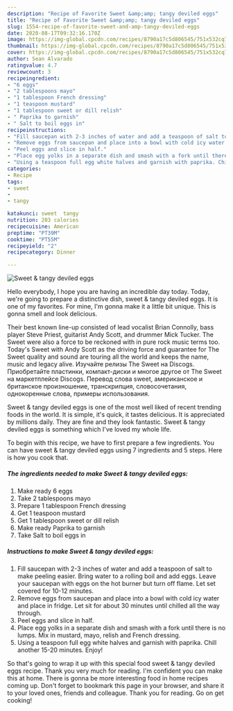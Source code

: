 ```yaml
---
description: "Recipe of Favorite Sweet &amp;amp; tangy deviled eggs"
title: "Recipe of Favorite Sweet &amp;amp; tangy deviled eggs"
slug: 1554-recipe-of-favorite-sweet-and-amp-tangy-deviled-eggs
date: 2020-08-17T09:32:16.170Z
image: https://img-global.cpcdn.com/recipes/8790a17c5d806545/751x532cq70/sweet-tangy-deviled-eggs-recipe-main-photo.jpg
thumbnail: https://img-global.cpcdn.com/recipes/8790a17c5d806545/751x532cq70/sweet-tangy-deviled-eggs-recipe-main-photo.jpg
cover: https://img-global.cpcdn.com/recipes/8790a17c5d806545/751x532cq70/sweet-tangy-deviled-eggs-recipe-main-photo.jpg
author: Sean Alvarado
ratingvalue: 4.7
reviewcount: 3
recipeingredient:
- "6 eggs"
- "2 tablespoons mayo"
- "1 tablespoon French dressing"
- "1 teaspoon mustard"
- "1 tablespoon sweet or dill relish"
- " Paprika to garnish"
- " Salt to boil eggs in"
recipeinstructions:
- "Fill saucepan with 2-3 inches of water and add a teaspoon of salt to make peeling easier. Bring water to a rolling boil and add eggs. Leave your saucepan with eggs on the hot burner but turn off flame. Let set covered for 10-12 minutes."
- "Remove eggs from saucepan and place into a bowl with cold icy water and place in fridge. Let sit for about 30 minutes until chilled all the way through."
- "Peel eggs and slice in half."
- "Place egg yolks in a separate dish and smash with a fork until there is no lumps. Mix in mustard, mayo, relish and French dressing."
- "Using a teaspoon full egg white halves and garnish with paprika. Chill another 15-20 minutes. Enjoy!"
categories:
- Recipe
tags:
- sweet
- 
- tangy

katakunci: sweet  tangy 
nutrition: 203 calories
recipecuisine: American
preptime: "PT39M"
cooktime: "PT55M"
recipeyield: "2"
recipecategory: Dinner

---
```



![Sweet &amp; tangy deviled eggs](https://img-global.cpcdn.com/recipes/8790a17c5d806545/751x532cq70/sweet-tangy-deviled-eggs-recipe-main-photo.jpg)

Hello everybody, I hope you are having an incredible day today. Today, we're going to prepare a distinctive dish, sweet &amp; tangy deviled eggs. It is one of my favorites. For mine, I'm gonna make it a little bit unique. This is gonna smell and look delicious.

Their best known line-up consisted of lead vocalist Brian Connolly, bass player Steve Priest, guitarist Andy Scott, and drummer Mick Tucker. The Sweet were also a force to be reckoned with in pure rock music terms too. Today&#39;s Sweet with Andy Scott as the driving force and guarantee for The Sweet quality and sound are touring all the world and keeps the name, music and legacy alive. Изучайте релизы The Sweet на Discogs. Приобретайте пластинки, компакт-диски и многое другое от The Sweet на маркетплейсе Discogs. Перевод слова sweet, американское и британское произношение, транскрипция, словосочетания, однокоренные слова, примеры использования.

Sweet &amp; tangy deviled eggs is one of the most well liked of recent trending foods in the world. It is simple, it's quick, it tastes delicious. It is appreciated by millions daily. They are fine and they look fantastic. Sweet &amp; tangy deviled eggs is something which I've loved my whole life.


To begin with this recipe, we have to first prepare a few ingredients. You can have sweet &amp; tangy deviled eggs using 7 ingredients and 5 steps. Here is how you cook that.

<!--inarticleads1-->

##### The ingredients needed to make Sweet &amp; tangy deviled eggs:

1. Make ready 6 eggs
1. Take 2 tablespoons mayo
1. Prepare 1 tablespoon French dressing
1. Get 1 teaspoon mustard
1. Get 1 tablespoon sweet or dill relish
1. Make ready  Paprika to garnish
1. Take  Salt to boil eggs in




<!--inarticleads2-->

##### Instructions to make Sweet &amp; tangy deviled eggs:

1. Fill saucepan with 2-3 inches of water and add a teaspoon of salt to make peeling easier. Bring water to a rolling boil and add eggs. Leave your saucepan with eggs on the hot burner but turn off flame. Let set covered for 10-12 minutes.
1. Remove eggs from saucepan and place into a bowl with cold icy water and place in fridge. Let sit for about 30 minutes until chilled all the way through.
1. Peel eggs and slice in half.
1. Place egg yolks in a separate dish and smash with a fork until there is no lumps. Mix in mustard, mayo, relish and French dressing.
1. Using a teaspoon full egg white halves and garnish with paprika. Chill another 15-20 minutes. Enjoy!




So that's going to wrap it up with this special food sweet &amp; tangy deviled eggs recipe. Thank you very much for reading. I'm confident you can make this at home. There is gonna be more interesting food in home recipes coming up. Don't forget to bookmark this page in your browser, and share it to your loved ones, friends and colleague. Thank you for reading. Go on get cooking!
